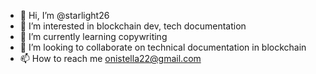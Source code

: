 - 👋 Hi, I’m @starlight26
- 👀 I’m interested in blockchain dev, tech documentation
- 🌱 I’m currently learning copywriting
- 💞️ I’m looking to collaborate on technical documentation in blockchain
- 📫 How to reach me onistella22@gmail.com

<!---
starlight26/starlight26 is a ✨ special ✨ repository because its `README.md` (this file) appears on your GitHub profile.
You can click the Preview link to take a look at your changes.
--->
